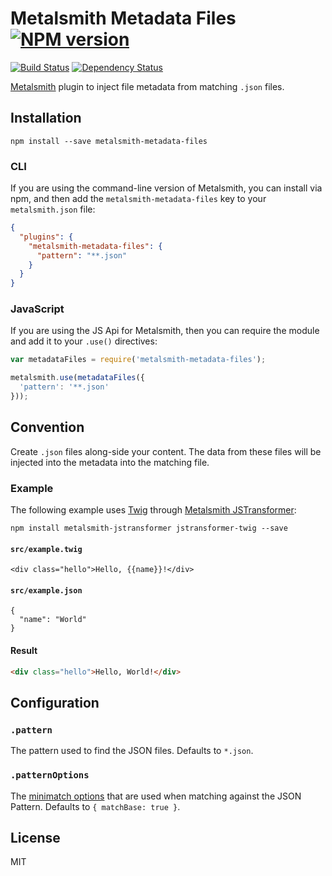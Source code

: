 # Metalsmith Metadata Files [![NPM version](https://img.shields.io/npm/v/metalsmith-metadata-files.svg)](https://www.npmjs.org/package/metalsmith-metadata-files)

[![Build Status](https://img.shields.io/travis/kalamuna/metalsmith-metadata-files/master.svg)](https://travis-ci.org/kalamuna/metalsmith-metadata-files)
[![Dependency Status](https://david-dm.org/kalamuna/metalsmith-metadata-files.png)](https://david-dm.org/kalamuna/metalsmith-metadata-files)

[Metalsmith](http://metalsmith.io) plugin to inject file metadata from matching `.json` files.

## Installation

    npm install --save metalsmith-metadata-files

### CLI

If you are using the command-line version of Metalsmith, you can install via npm, and then add the `metalsmith-metadata-files` key to your `metalsmith.json` file:

```json
{
  "plugins": {
    "metalsmith-metadata-files": {
      "pattern": "**.json"
    }
  }
}
```

### JavaScript

If you are using the JS Api for Metalsmith, then you can require the module and add it to your `.use()` directives:

```js
var metadataFiles = require('metalsmith-metadata-files');

metalsmith.use(metadataFiles({
  'pattern': '**.json'
}));
```

## Convention

Create `.json` files along-side your content. The data from these files will be injected into the metadata into the matching file.

### Example

The following example uses [Twig](https://github.com/twigjs/twig.js) through [Metalsmith JSTransformer](https://github.com/robloach/metalsmith-jstransformer):

    npm install metalsmith-jstransformer jstransformer-twig --save

#### `src/example.twig`

```
<div class="hello">Hello, {{name}}!</div>
```

#### `src/example.json`

```
{
  "name": "World"
}
```

#### Result

``` html
<div class="hello">Hello, World!</div>
```

## Configuration

### `.pattern`

The pattern used to find the JSON files. Defaults to `*.json`.

### `.patternOptions`

The [minimatch options](https://github.com/isaacs/minimatch#options) that are used when matching against the JSON Pattern. Defaults to `{ matchBase: true }`.

## License

MIT

